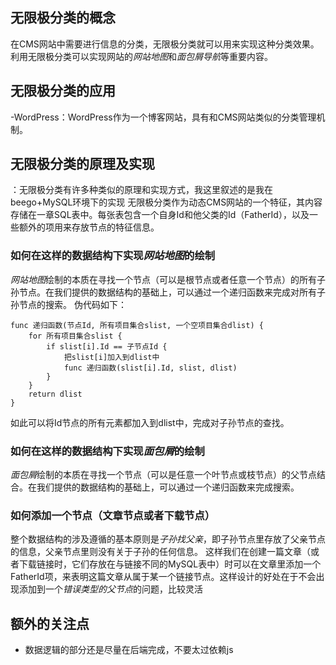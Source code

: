 ## 无限极分类的概念
  在CMS网站中需要进行信息的分类，无限极分类就可以用来实现这种分类效果。
  利用无限极分类可以实现网站的*网站地图*和*面包屑导航*等重要内容。
## 无限极分类的应用
  -WordPress：WordPress作为一个博客网站，具有和CMS网站类似的分类管理机制。
## 无限极分类的原理及实现
  ：无限极分类有许多种类似的原理和实现方式，我这里叙述的是我在beego+MySQL环境下的实现
  无限极分类作为动态CMS网站的一个特征，其内容存储在一章SQL表中。每张表包含一个自身Id和他父类的Id（FatherId），以及一些额外的项用来存放节点的特征信息。
### 如何在这样的数据结构下实现*网站地图*的绘制
  *网站地图*绘制的本质在寻找一个节点（可以是根节点或者任意一个节点）的所有子孙节点。在我们提供的数据结构的基础上，可以通过一个递归函数来完成对所有子孙节点的搜索。
  伪代码如下：

```
func 递归函数(节点Id, 所有项目集合slist, 一个空项目集合dlist) {
    for 所有项目集合slist {
        if slist[i].Id == 子节点Id {
            把slist[i]加入到dlist中
            func 递归函数(slist[i].Id, slist, dlist)
        }
    }
    return dlist
}
```
  如此可以将Id节点的所有元素都加入到dlist中，完成对子孙节点的查找。
### 如何在这样的数据结构下实现*面包屑*的绘制
  *面包屑*绘制的本质在寻找一个节点（可以是任意一个叶节点或枝节点）的父节点结合。在我们提供的数据结构的基础上，可以通过一个递归函数来完成搜索。
### 如何添加一个节点（文章节点或者下载节点）
  整个数据结构的涉及遵循的基本原则是*子孙找父亲*，即子孙节点里存放了父亲节点的信息，父亲节点里则没有关于子孙的任何信息。
  这样我们在创建一篇文章（或者下载链接时，它们存放在与链接不同的MySQL表中）时可以在文章里添加一个FatherId项，来表明这篇文章从属于某一个链接节点。这样设计的好处在于不会出现添加到一个*错误类型的父节点*的问题，比较灵活
## 额外的关注点
- 数据逻辑的部分还是尽量在后端完成，不要太过依赖js